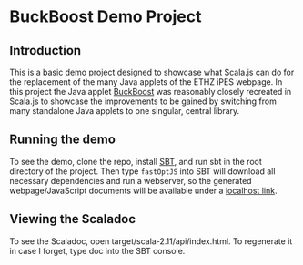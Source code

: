 # BuckBoost Demo Project

## Introduction

This is a basic demo project designed to showcase what Scala.js can do for the replacement of the many Java applets
of the ETHZ iPES webpage. In this project the Java applet
[BuckBoost](http://www.ipes.ethz.ch/ipes/dcdc/e_BuckBoost.html) was reasonably closely recreated in Scala.js to showcase
the improvements to be gained by switching from many standalone Java applets to one singular, central library.

## Running the demo

To see the demo, clone the repo, install [SBT](http://www.scala-sbt.org/), and run sbt in the root directory of the
project. Then type ```fastOptJS``` into SBT will download all necessary dependencies and run a webserver, so the
generated webpage/JavaScript documents will be available under a
[localhost link](localhost:12345/target/scala-2.11/classes/index-dev.html).

## Viewing the Scaladoc

To see the Scaladoc, open target/scala-2.11/api/index.html. To regenerate it in case I forget, type doc into the SBT
console.